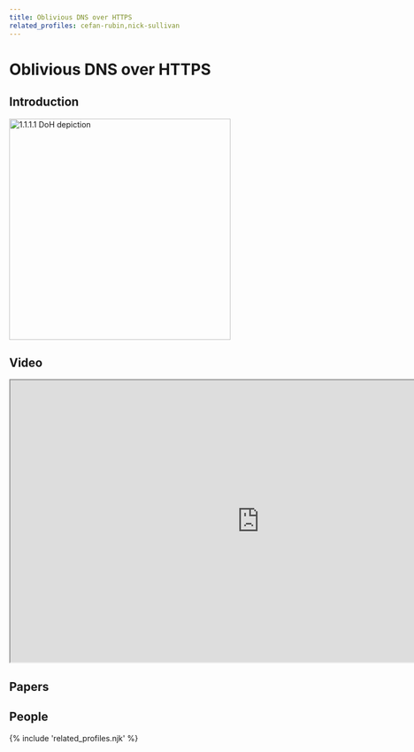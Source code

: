 ```yaml
---
title: Oblivious DNS over HTTPS
related_profiles: cefan-rubin,nick-sullivan
---
```

# Oblivious DNS over HTTPS

## Introduction

<img src="https://blog.cloudflare.com/content/images/2020/12/image2-4.png" width="400" alt="1.1.1.1 DoH depiction" />

## Video

<iframe src="https://iframe.videodelivery.net/98835feb4ca00342d6f424059561e3a1" width="900" height="510" allowFullScreen={true}></iframe>

## Papers

## People

{% include 'related_profiles.njk' %}
